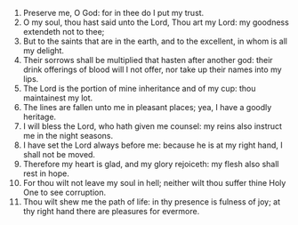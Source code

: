 1. Preserve me, O God: for in thee do I put my trust.
2. O my soul, thou hast said unto the Lord, Thou art my Lord: my goodness extendeth not to thee;
3. But to the saints that are in the earth, and to the excellent, in whom is all my delight.
4. Their sorrows shall be multiplied that hasten after another god: their drink offerings of blood will I not offer, nor take up their names into my lips.
5. The Lord is the portion of mine inheritance and of my cup: thou maintainest my lot.
6. The lines are fallen unto me in pleasant places; yea, I have a goodly heritage.
7. I will bless the Lord, who hath given me counsel: my reins also instruct me in the night seasons.
8. I have set the Lord always before me: because he is at my right hand, I shall not be moved.
9. Therefore my heart is glad, and my glory rejoiceth: my flesh also shall rest in hope.
10. For thou wilt not leave my soul in hell; neither wilt thou suffer thine Holy One to see corruption.
11. Thou wilt shew me the path of life: in thy presence is fulness of joy; at thy right hand there are pleasures for evermore.
